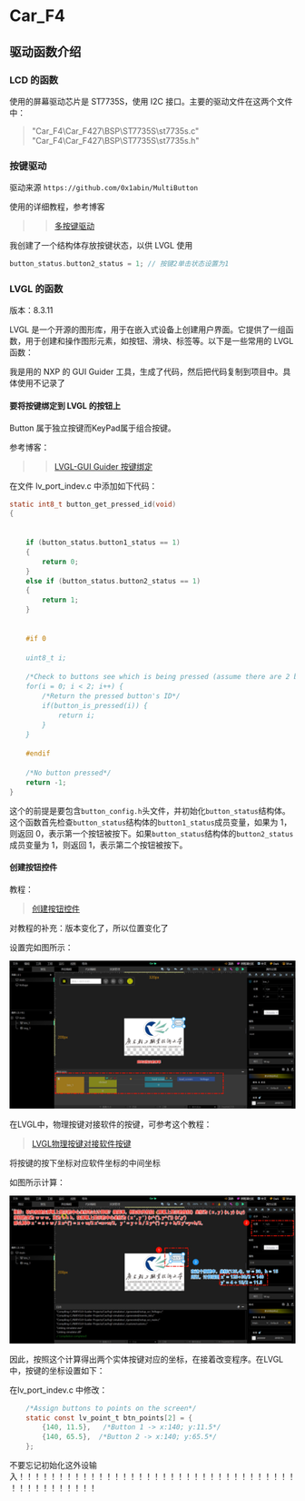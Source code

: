 # Car_F4

## 驱动函数介绍

### LCD 的函数

使用的屏幕驱动芯片是 ST7735S，使用 I2C 接口。主要的驱动文件在这两个文件中：

> "Car_F4\Car_F427\BSP\ST7735S\st7735s.c"  
> "Car_F4\Car_F427\BSP\ST7735S\st7735s.h"

### 按键驱动

驱动来源 `https://github.com/0x1abin/MultiButton`

使用的详细教程，参考博客

> > [多按键驱动](<[https://blog.csdn.net/zhang062061/article/details/124358360](https://blog.csdn.net/zhang062061/article/details/124358360)>)

我创建了一个结构体存放按键状态，以供 LVGL 使用

```C
button_status.button2_status = 1; // 按键2单击状态设置为1
```

### LVGL 的函数

版本：8.3.11

LVGL 是一个开源的图形库，用于在嵌入式设备上创建用户界面。它提供了一组函数，用于创建和操作图形元素，如按钮、滑块、标签等。以下是一些常用的 LVGL 函数：

我是用的 NXP 的 GUI Guider 工具，生成了代码，然后把代码复制到项目中。具体使用不记录了

#### 要将按键绑定到 LVGL 的按钮上

Button 属于独立按键而KeyPad属于组合按键。

参考博客：

> > [LVGL-GUI Guider 按键绑定](<[https://blog.csdn.net/chenaiguo0503/article/details/131287451](https://blog.csdn.net/chenaiguo0503/article/details/131287451)>)

在文件 lv_port_indev.c 中添加如下代码：

```c
static int8_t button_get_pressed_id(void)
{


    if (button_status.button1_status == 1)
    {
        return 0;
    }
    else if (button_status.button2_status == 1)
    {
        return 1;
    }


    #if 0

    uint8_t i;

    /*Check to buttons see which is being pressed (assume there are 2 buttons)*/
    for(i = 0; i < 2; i++) {
        /*Return the pressed button's ID*/
        if(button_is_pressed(i)) {
            return i;
        }
    }

    #endif

    /*No button pressed*/
    return -1;
}
```

这个的前提是要包含`button_config.h`头文件，并初始化`button_status`结构体。
这个函数首先检查`button_status`结构体的`button1_status`成员变量，如果为 1，则返回 0，表示第一个按钮被按下。如果`button_status`结构体的`button2_status`成员变量为 1，则返回 1，表示第二个按钮被按下。

#### 创建按钮控件

教程：

> [创建按钮控件](<[text](https://blog.csdn.net/m0_55986987/article/details/133032918)>)

对教程的补充：版本变化了，所以位置变化了

设置完如图所示：

![按钮控件事件设置](./PIC/按钮跳转屏幕事件设置.jpg)

在LVGL中，物理按键对接软件的按键，可参考这个教程：
> [LVGL物理按键对接软件按键]([https://blog.csdn.net/m0_55986987/article/details/133032918](https://blog.csdn.net/jf_52001760/article/details/123065523))

将按键的按下坐标对应软件坐标的中间坐标

如图所示计算：

![物理按键对接软件按键](./PIC/按键位置计算.jpg)

因此，按照这个计算得出两个实体按键对应的坐标，在接着改变程序。在LVGL中，按键的坐标设置如下：

在lv_port_indev.c 中修改：

```c
    /*Assign buttons to points on the screen*/
    static const lv_point_t btn_points[2] = {
        {140, 11.5},   /*Button 1 -> x:140; y:11.5*/
        {140, 65.5},  /*Button 2 -> x:140; y:65.5*/
    };
```

不要忘记初始化这外设输入！！！！！！！！！！！！！！！！！！！！！！！！！！！！！！！！！！！！！！！！！！！！！！
